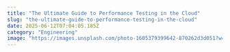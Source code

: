 ```yaml
---
title: "The Ultimate Guide to Performance Testing in the Cloud"
slug: "the-ultimate-guide-to-performance-testing-in-the-cloud"
date: 2025-06-12T07:04:05.185Z
category: "Engineering"
image: "https://images.unsplash.com/photo-1605379399642-870262d3d051?w=1200&h=600&fit=crop"
---
```


